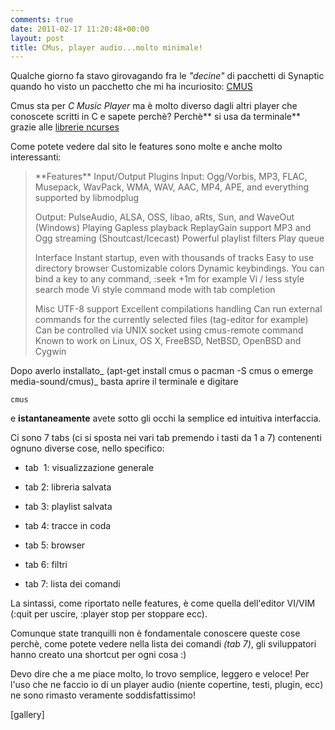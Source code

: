 ```yaml
---
comments: true
date: 2011-02-17 11:20:48+00:00
layout: post
title: CMus, player audio...molto minimale!
---
```


Qualche giorno fa stavo girovagando fra le _"decine"_ di pacchetti di Synaptic quando ho visto un pacchetto che mi ha incuriosito: [CMUS](http://cmus.sourceforge.net/)

Cmus sta per _C Music Player_ ma è molto diverso dagli altri player che conoscete scritti in C e sapete perchè? Perchè** si usa da terminale** grazie alle [librerie ncurses](http://www.gnu.org/software/ncurses/)

Come potete vedere dal sito le features sono molte e anche molto interessanti:


<blockquote>**Features**
Input/Output Plugins
Input: Ogg/Vorbis, MP3, FLAC, Musepack, WavPack, WMA, WAV, AAC, MP4, APE, and everything supported by libmodplug

Output: PulseAudio, ALSA, OSS, libao, aRts, Sun, and WaveOut (Windows)
Playing
Gapless playback
ReplayGain support
MP3 and Ogg streaming (Shoutcast/Icecast)
Powerful playlist filters
Play queue

Interface
Instant startup, even with thousands of tracks
Easy to use directory browser
Customizable colors
Dynamic keybindings. You can bind a key to any command, :seek +1m for example
Vi / less style search mode
Vi style command mode with tab completion

Misc
UTF-8 support
Excellent compilations handling
Can run external commands for the currently selected files (tag-editor for example)
Can be controlled via UNIX socket using cmus-remote command
Known to work on Linux, OS X, FreeBSD, NetBSD, OpenBSD and Cygwin</blockquote>


<!-- more -->
Dopo averlo installato_ (apt-get install cmus o pacman -S cmus o emerge media-sound/cmus)_ basta aprire il terminale e digitare


`cmus`


e **istantaneamente** avete sotto gli occhi la semplice ed intuitiva interfaccia.

Ci sono 7 tabs (ci si sposta nei vari tab premendo i tasti da 1 a 7) contenenti ognuno diverse cose, nello specifico:



	
  * tab  1: visualizzazione generale

	
  * tab 2: libreria salvata

	
  * tab 3: playlist salvata

	
  * tab 4: tracce in coda

	
  * tab 5: browser

	
  * tab 6: filtri

	
  * tab 7: lista dei comandi


La sintassi, come riportato nelle features, è come quella dell'editor VI/VIM (:quit per uscire, :player stop per stoppare ecc).

Comunque state tranquilli non è fondamentale conoscere queste cose perchè, come potete vedere nella lista dei comandi _(tab 7)_, gli sviluppatori hanno creato una shortcut per ogni cosa :)

Devo dire che a me piace molto, lo trovo semplice, leggero e veloce! Per l'uso che ne faccio io di un player audio (niente copertine, testi, plugin, ecc) ne sono rimasto veramente soddisfattissimo!

[gallery]
